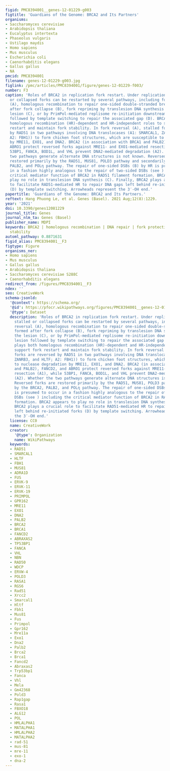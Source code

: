 ```yaml
---
figid: PMC8394001__genes-12-01229-g003
figtitle: 'Guardians of the Genome: BRCA2 and Its Partners'
organisms:
- Saccharomyces cerevisiae
- Arabidopsis thaliana
- Eucalyptus intertexta
- Phaseolus vulgaris
- Ustilago maydis
- Homo sapiens
- Mus musculus
- Escherichia coli
- Caenorhabditis elegans
- Gallus gallus
- NA
pmcid: PMC8394001
filename: genes-12-01229-g003.jpg
figlink: /pmc/articles/PMC8394001/figure/genes-12-01229-f003/
number: F3
caption: 'Roles of BRCA2 in replication fork restart. Under replication stress, stalled
  or collapsed forks can be restarted by several pathways, including fork reversal
  (A), homologous recombination to repair one-sided double-stranded breaks formed
  after fork collapse (B), fork repriming by translesion DNA synthesis bypassing the
  lesion (C), or by PrimPol-mediated replisome re-initiation downstream of the lesion
  followed by template switching to repair the associated gap (D). BRCA2 plays both
  homologous recombination (HR)-dependent and HR-independent roles to support fork
  restart and maintain fork stability. In fork reversal (A), stalled forks are reversed
  by RAD51 in two pathways involving DNA translocases (A1: SMARCAL1, ZANRB3, and HLTF;
  A2: FBH1)) to form chicken foot structures, which are susceptible to nuclease degradation
  by MRE11, EXO1, and DNA2. BRCA2 (in association with BRCA1 and PALB2), FANCD2, and
  ABRO1 protect reversed forks against MRE11- and EXO1-mediated resection (A1), while
  53BP1, FANCA, BOD1L, and VHL prevent DNA2-mediated degradation (A2). Whether the
  two pathways generate alternate DNA structures is not known. Reversed forks are
  restored primarily by the RAD51, MUS81, POLD3 pathway and secondarily by the BRCA2,
  PALB2, and POLη pathway. The repair of one-sided DSBs (B) by HR is presumed to occur
  in a fashion highly analogous to the repair of two-sided DSBs (see ) including the
  critical mediator function of BRCA2 in RAD51 filament formation. BRCA2 appears to
  play no role in translesion DNA synthesis (C). Finally, BRCA2 plays a crucial role
  to facilitate RAD51-mediated HR to repair DNA gaps left behind re-initiated forks
  (D) by template switching. Arrowheads represent the 3′-OH end.'
papertitle: 'Guardians of the Genome: BRCA2 and Its Partners.'
reftext: Hang Phuong Le, et al. Genes (Basel). 2021 Aug;12(8):1229.
year: '2021'
doi: 10.3390/genes12081229
journal_title: Genes
journal_nlm_ta: Genes (Basel)
publisher_name: MDPI
keywords: BRCA2 | homologous recombination | DNA repair | fork protection | genome
  stability
automl_pathway: 0.8871631
figid_alias: PMC8394001__F3
figtype: Figure
organisms_ner:
- Homo sapiens
- Mus musculus
- Gallus gallus
- Arabidopsis thaliana
- Saccharomyces cerevisiae S288C
- Caenorhabditis elegans
redirect_from: /figures/PMC8394001__F3
ndex: ''
seo: CreativeWork
schema-jsonld:
  '@context': https://schema.org/
  '@id': https://pfocr.wikipathways.org/figures/PMC8394001__genes-12-01229-g003.html
  '@type': Dataset
  description: 'Roles of BRCA2 in replication fork restart. Under replication stress,
    stalled or collapsed forks can be restarted by several pathways, including fork
    reversal (A), homologous recombination to repair one-sided double-stranded breaks
    formed after fork collapse (B), fork repriming by translesion DNA synthesis bypassing
    the lesion (C), or by PrimPol-mediated replisome re-initiation downstream of the
    lesion followed by template switching to repair the associated gap (D). BRCA2
    plays both homologous recombination (HR)-dependent and HR-independent roles to
    support fork restart and maintain fork stability. In fork reversal (A), stalled
    forks are reversed by RAD51 in two pathways involving DNA translocases (A1: SMARCAL1,
    ZANRB3, and HLTF; A2: FBH1)) to form chicken foot structures, which are susceptible
    to nuclease degradation by MRE11, EXO1, and DNA2. BRCA2 (in association with BRCA1
    and PALB2), FANCD2, and ABRO1 protect reversed forks against MRE11- and EXO1-mediated
    resection (A1), while 53BP1, FANCA, BOD1L, and VHL prevent DNA2-mediated degradation
    (A2). Whether the two pathways generate alternate DNA structures is not known.
    Reversed forks are restored primarily by the RAD51, MUS81, POLD3 pathway and secondarily
    by the BRCA2, PALB2, and POLη pathway. The repair of one-sided DSBs (B) by HR
    is presumed to occur in a fashion highly analogous to the repair of two-sided
    DSBs (see ) including the critical mediator function of BRCA2 in RAD51 filament
    formation. BRCA2 appears to play no role in translesion DNA synthesis (C). Finally,
    BRCA2 plays a crucial role to facilitate RAD51-mediated HR to repair DNA gaps
    left behind re-initiated forks (D) by template switching. Arrowheads represent
    the 3′-OH end.'
  license: CC0
  name: CreativeWork
  creator:
    '@type': Organization
    name: WikiPathways
  keywords:
  - RAD51
  - SMARCAL1
  - HLTF
  - FBH1
  - MUS81
  - ADRA1D
  - FUS
  - ERVK-9
  - ERVK-11
  - ERVK-19
  - PRIMPOL
  - GPR162
  - MRE11
  - EXO1
  - DNA2
  - PALB2
  - BRCA2
  - BRCA1
  - FANCD2
  - ABRAXAS2
  - TP53BP1
  - FANCA
  - VHL
  - NBN
  - RAD50
  - WDCP
  - ERVW-4
  - POLD3
  - RASA1
  - RGS6
  - Rad51
  - Xrcc2
  - Smarcal1
  - Hltf
  - Fbh1
  - Mus81
  - Fus
  - Primpol
  - Gpr162
  - Mre11a
  - Exo1
  - Dna2
  - Palb2
  - Brca2
  - Brca1
  - Fancd2
  - Abraxas2
  - Trp53bp1
  - Fanca
  - Vhl
  - Mela
  - Gm42368
  - Pold3
  - Rap1gap
  - Rasa1
  - FBXO18
  - ALG12
  - POL
  - HMLALPHA1
  - MATALPHA1
  - HMLALPHA2
  - MATALPHA2
  - rad-51
  - mus-81
  - mre-11
  - exo-1
  - dna-2
---
```

